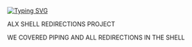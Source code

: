 [![Typing SVG](https://readme-typing-svg.herokuapp.com?font=Fira+Code&weight=600&size=25&pause=1000&color=00C7F7&width=435&lines=SHELL+REDIRECTIONS)](https://git.io/typing-svg)

ALX SHELL REDIRECTIONS PROJECT

WE COVERED PIPING AND ALL REDIRECTIONS IN THE SHELL 

